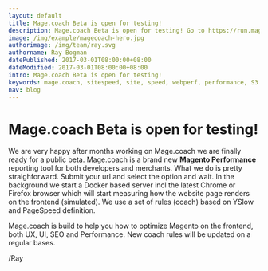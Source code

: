 ```yaml
---
layout: default
title: Mage.coach Beta is open for testing!
description: Mage.coach Beta is open for testing! Go to https://run.mage.coach/ now!
image: /img/example/magecoach-hero.jpg
authorimage: /img/team/ray.svg
authorname: Ray Bogman
datePublished: 2017-03-01T08:00:00+08:00
dateModified: 2017-03-01T08:00:00+08:00
intro: Mage.coach Beta is open for testing!
keywords: mage.coach, sitespeed, site, speed, webperf, performance, S3
nav: blog
---
```


# Mage.coach Beta is open for testing!

<a href="{{ site.url-non }}{{ page.url }}" title="{{ page.title }}"><amp-img noloading width="100" height="100" alt="{{ page.title }}" layout="responsive" src="{{site.static-url}}{{ page.image }}" class="photo pull-left"></amp-img></a>

We are very happy after months working on Mage.coach we are finally ready for a public beta. Mage.coach is a brand new **Magento Performance** reporting tool for both developers and merchants. What we do is pretty straighforward. Submit your url and select the option and wait. In the background we start a Docker based server incl the latest Chrome or Firefox browser which will start measuring how the website page renders on the frontend (simulated). We use a set of rules (coach) based on YSlow and PageSpeed definition.

Mage.coach is build to help you how to optimize Magento on the frontend, both UX, UI, SEO and Performance. New coach rules will be updated on a regular bases.

/Ray
